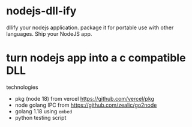 # nodejs-dll-ify

dllify your nodejs application. package it for portable use with other languages. Ship your NodeJS app.

# turn nodejs app into a c compatible DLL

technologies

- pkg (node 18) from vercel https://github.com/vercel/pkg
- node golang IPC from https://github.com/zealic/go2node
- golang 1.18 using `embed`
- python testing script
